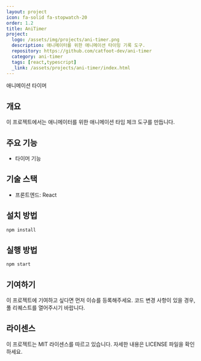 ```yaml
---
layout: project
icon: fa-solid fa-stopwatch-20
order: 1.2
title: AniTimer
project:
  logo: /assets/img/projects/ani-timer.png
  description: 애니메이터를 위한 애니메이션 타이밍 기록 도구.
  repository: https://github.com/catfoot-dev/ani-timer
  category: ani-timer
  tags: [react,typescript]
  _link: /assets/projects/ani-timer/index.html
---
```

애니메이션 타이머

## 개요

이 프로젝트에서는 애니메이터를 위한 애니메이션 타임 체크 도구를 만듭니다.

## 주요 기능

- 타이머 기능

## 기술 스택

- 프론트엔드: React

## 설치 방법

```sh
npm install
```

## 실행 방법

```sh
npm start
```

## 기여하기

이 프로젝트에 기여하고 싶다면 먼저 이슈를 등록해주세요. 코드 변경 사항이 있을 경우, 풀 리퀘스트를 열어주시기 바랍니다.

## 라이센스

이 프로젝트는 MIT 라이센스를 따르고 있습니다. 자세한 내용은 LICENSE 파일을 확인하세요.
